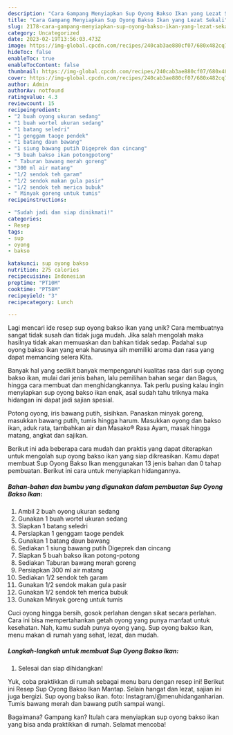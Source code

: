 ```yaml
---
description: "Cara Gampang Menyiapkan Sup Oyong Bakso Ikan yang Lezat Sekali"
title: "Cara Gampang Menyiapkan Sup Oyong Bakso Ikan yang Lezat Sekali"
slug: 2178-cara-gampang-menyiapkan-sup-oyong-bakso-ikan-yang-lezat-sekali
category: Uncategorized
date: 2023-02-19T13:56:03.473Z
image: https://img-global.cpcdn.com/recipes/240cab3ae880cf07/680x482cq70/sup-oyong-bakso-ikan-foto-resep-utama.jpg
hideToc: false
enableToc: true
enableTocContent: false
thumbnail: https://img-global.cpcdn.com/recipes/240cab3ae880cf07/680x482cq70/sup-oyong-bakso-ikan-foto-resep-utama.jpg
cover: https://img-global.cpcdn.com/recipes/240cab3ae880cf07/680x482cq70/sup-oyong-bakso-ikan-foto-resep-utama.jpg
author: Admin
authorAv: notfound
ratingvalue: 4.3
reviewcount: 15
recipeingredient:
- "2 buah oyong ukuran sedang"
- "1 buah wortel ukuran sedang"
- "1 batang seledri"
- "1 genggam taoge pendek"
- "1 batang daun bawang"
- "1 siung bawang putih Digeprek dan cincang"
- "5 buah bakso ikan potongpotong"
- " Taburan bawang merah goreng"
- "300 ml air matang"
- "1/2 sendok teh garam"
- "1/2 sendok makan gula pasir"
- "1/2 sendok teh merica bubuk"
- " Minyak goreng untuk tumis"
recipeinstructions:

- "Sudah jadi dan siap dinikmati!"
categories:
- Resep
tags:
- sup
- oyong
- bakso

katakunci: sup oyong bakso 
nutrition: 275 calories
recipecuisine: Indonesian
preptime: "PT10M"
cooktime: "PT58M"
recipeyield: "3"
recipecategory: Lunch

---
```





Lagi mencari ide resep sup oyong bakso ikan yang unik? Cara membuatnya sangat tidak susah dan tidak juga mudah. Jika salah mengolah maka hasilnya tidak akan memuaskan dan bahkan tidak sedap. Padahal sup oyong bakso ikan yang enak harusnya sih memiliki aroma dan rasa yang dapat memancing selera Kita.





Banyak hal yang sedikit banyak mempengaruhi kualitas rasa dari sup oyong bakso ikan, mulai dari jenis bahan, lalu pemilihan bahan segar dan Bagus, hingga cara membuat dan menghidangkannya. Tak perlu pusing kalau ingin menyiapkan sup oyong bakso ikan enak,      asal sudah tahu triknya maka hidangan ini dapat jadi sajian spesial.














Potong oyong, iris bawang putih, sisihkan. Panaskan minyak goreng, masukkan bawang putih, tumis hingga harum. Masukkan oyong dan bakso ikan, aduk rata, tambahkan air dan Masako® Rasa Ayam, masak hingga matang, angkat dan sajikan.






Berikut ini ada beberapa cara mudah dan praktis yang dapat diterapkan untuk mengolah sup oyong bakso ikan yang siap dikreasikan. Kamu dapat membuat Sup Oyong Bakso Ikan menggunakan 13 jenis bahan dan 0 tahap pembuatan. Berikut ini cara untuk menyiapkan hidangannya.

<!--inarticleads1-->

##### Bahan-bahan dan bumbu yang digunakan dalam pembuatan Sup Oyong Bakso Ikan:

1. Ambil 2 buah oyong ukuran sedang
1. Gunakan 1 buah wortel ukuran sedang
1. Siapkan 1 batang seledri
1. Persiapkan 1 genggam taoge pendek
1. Gunakan 1 batang daun bawang
1. Sediakan 1 siung bawang putih Digeprek dan cincang
1. Siapkan 5 buah bakso ikan potong-potong
1. Sediakan  Taburan bawang merah goreng
1. Persiapkan 300 ml air matang
1. Sediakan 1/2 sendok teh garam
1. Gunakan 1/2 sendok makan gula pasir
1. Gunakan 1/2 sendok teh merica bubuk
1. Gunakan  Minyak goreng untuk tumis


Cuci oyong hingga bersih, gosok perlahan dengan sikat secara perlahan. Cara ini bisa mempertahankan getah oyong yang punya manfaat untuk kesehatan. Nah, kamu sudah punya oyong yang. Sup oyong bakso ikan, menu makan di rumah yang sehat, lezat, dan mudah. 

<!--inarticleads2-->

##### Langkah-langkah untuk membuat Sup Oyong Bakso Ikan:


1. Selesai dan siap dihidangkan!

Yuk, coba praktikkan di rumah sebagai menu baru dengan resep ini! Berikut ini Resep Sup Oyong Bakso Ikan Mantap. Selain hangat dan lezat, sajian ini juga bergizi. Sup oyong bakso ikan. foto: Instagram/@menuhidanganharian. Tumis bawang merah dan bawang putih sampai wangi. 

Bagaimana? Gampang kan? Itulah cara menyiapkan sup oyong bakso ikan yang bisa anda praktikkan di rumah. Selamat mencoba!
